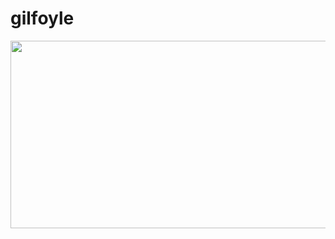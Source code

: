 # gilfoyle

[<img src="https://img.youtube.com/vi/uS1KcjkWdoU/hqdefault.jpg" width="600" height="300"
/>](https://www.youtube.com/embed/uS1KcjkWdoU)
